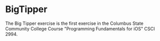 # BigTipper
The Big Tipper exercise is the first exercise in the Columbus State Community College Course "Programming Fundamentals for iOS" 
CSCI 2994.
